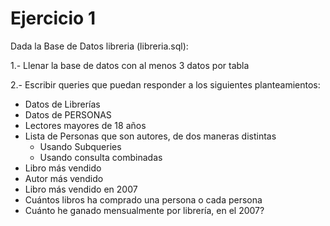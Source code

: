# Ejercicio 1

Dada la Base de Datos libreria (libreria.sql):

1.- Llenar la base de datos con al menos 3 datos por tabla

2.- Escribir queries que puedan responder a los siguientes planteamientos:
- Datos de Librerías
- Datos de PERSONAS
- Lectores mayores de 18 años 
- Lista de Personas que son autores, de dos maneras distintas
	- Usando Subqueries
	- Usando consulta combinadas
- Libro más vendido
- Autor más vendido
- Libro más vendido en 2007
- Cuántos libros ha comprado una persona o cada persona
- Cuánto he ganado mensualmente por librería, en el 2007? 
